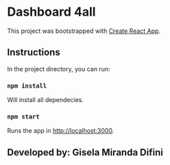 # Dashboard 4all

This project was bootstrapped with [Create React App](https://github.com/facebook/create-react-app).

## Instructions 
In the project directory, you can run:

### `npm install`

Will install all dependecies.

### `npm start`

Runs the app in [http://localhost:3000](http://localhost:3000).

## Developed by: Gisela Miranda Difini